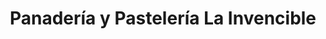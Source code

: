 ---
title: "Panadería y Pastelería La Invencible"
url: /valladolid/panaderia-y-pasteleria-la-invencible/
shop: panadería
---